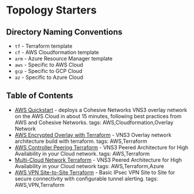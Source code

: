 # Topology Starters

## Directory Naming Conventions

- `tf` - Terraform template
- `cf` - AWS Cloudformation template
- `arm` - Azure Resource Manager template
- `aws` - Specific to AWS Cloud
- `gcp` - Specific to GCP Cloud
- `az` - Specific to Azure Cloud

## Table of Contents

- [AWS Quickstart](./aws-quickstart-cf) - deploys a Cohesive Networks VNS3 overlay network on the AWS Cloud in about 15 minutes, following best practices from AWS and Cohesive Networks. tags: AWS,Cloudformation,Overlay Network
- [AWS Encrypted Overlay with Terraform](./encrypted-overlay-network-aws-tf) - VNS3 Overlay network architecture build with terraform. tags: AWS,Terraform
- [AWS Controller Peering Terraform](./vns3-peering-aws-tf) - VNS3 Peered Architecture for High Availability in your Cloud network. tags: AWS,Terraform
- [Multi-Cloud Network Terraform](./encrypted-overlay-network-aws-tf) - VNS3 Peered Architecture for High Availability in your Cloud network tags: AWS,Terraform,Azure
- [AWS VPN Site-to-Site Terraform](./vpn-site-to-site-aws-tf) - Basic IPsec VPN Site to Site for secure connectivity with configurable tunnel alerting. tags: AWS,VPN,Terraform
